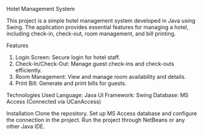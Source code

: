 Hotel Management System

This project is a simple hotel management system developed in Java using Swing. The application provides essential features for managing a hotel, including check-in, check-out, room management, and bill printing.

Features
  1. Login Screen: Secure login for hotel staff.
  2. Check-In/Check-Out: Manage guest check-ins and check-outs efficiently.
  3. Room Management: View and manage room availability and details.
  4. Print Bill: Generate and print bills for guests.

Technologies Used
  Language: Java
  UI Framework: Swing
  Database: MS Access (Connected via UCanAccess)

Installation
  Clone the repository.
  Set up MS Access database and configure the connection in the project.
  Run the project through NetBeans or any other Java IDE.
